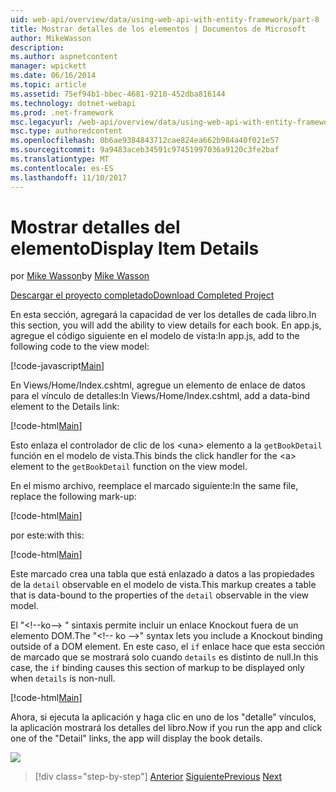 ```yaml
---
uid: web-api/overview/data/using-web-api-with-entity-framework/part-8
title: Mostrar detalles de los elementos | Documentos de Microsoft
author: MikeWasson
description: 
ms.author: aspnetcontent
manager: wpickett
ms.date: 06/16/2014
ms.topic: article
ms.assetid: 75ef94b1-bbec-4681-9210-452dba816144
ms.technology: dotnet-webapi
ms.prod: .net-framework
msc.legacyurl: /web-api/overview/data/using-web-api-with-entity-framework/part-8
msc.type: authoredcontent
ms.openlocfilehash: 0b6ae9384843712cae824ea662b984a40f021e57
ms.sourcegitcommit: 9a9483aceb34591c97451997036a9120c3fe2baf
ms.translationtype: MT
ms.contentlocale: es-ES
ms.lasthandoff: 11/10/2017
---
```

<a name="display-item-details"></a><span data-ttu-id="07ebd-102">Mostrar detalles del elemento</span><span class="sxs-lookup"><span data-stu-id="07ebd-102">Display Item Details</span></span>
====================
<span data-ttu-id="07ebd-103">por [Mike Wasson](https://github.com/MikeWasson)</span><span class="sxs-lookup"><span data-stu-id="07ebd-103">by [Mike Wasson](https://github.com/MikeWasson)</span></span>

[<span data-ttu-id="07ebd-104">Descargar el proyecto completado</span><span class="sxs-lookup"><span data-stu-id="07ebd-104">Download Completed Project</span></span>](https://github.com/MikeWasson/BookService)

<span data-ttu-id="07ebd-105">En esta sección, agregará la capacidad de ver los detalles de cada libro.</span><span class="sxs-lookup"><span data-stu-id="07ebd-105">In this section, you will add the ability to view details for each book.</span></span> <span data-ttu-id="07ebd-106">En app.js, agregue el código siguiente en el modelo de vista:</span><span class="sxs-lookup"><span data-stu-id="07ebd-106">In app.js, add to the following code to the view model:</span></span>

[!code-javascript[Main](part-8/samples/sample1.js)]

<span data-ttu-id="07ebd-107">En Views/Home/Index.cshtml, agregue un elemento de enlace de datos para el vínculo de detalles:</span><span class="sxs-lookup"><span data-stu-id="07ebd-107">In Views/Home/Index.cshtml, add a data-bind element to the Details link:</span></span>

[!code-html[Main](part-8/samples/sample2.html?highlight=5)]

<span data-ttu-id="07ebd-108">Esto enlaza el controlador de clic de los &lt;una&gt; elemento a la `getBookDetail` función en el modelo de vista.</span><span class="sxs-lookup"><span data-stu-id="07ebd-108">This binds the click handler for the &lt;a&gt; element to the `getBookDetail` function on the view model.</span></span>

<span data-ttu-id="07ebd-109">En el mismo archivo, reemplace el marcado siguiente:</span><span class="sxs-lookup"><span data-stu-id="07ebd-109">In the same file, replace the following mark-up:</span></span>

[!code-html[Main](part-8/samples/sample3.html)]

<span data-ttu-id="07ebd-110">por este:</span><span class="sxs-lookup"><span data-stu-id="07ebd-110">with this:</span></span>

[!code-html[Main](part-8/samples/sample4.html)]

<span data-ttu-id="07ebd-111">Este marcado crea una tabla que está enlazado a datos a las propiedades de la `detail` observable en el modelo de vista.</span><span class="sxs-lookup"><span data-stu-id="07ebd-111">This markup creates a table that is data-bound to the properties of the `detail` observable in the view model.</span></span>

<span data-ttu-id="07ebd-112">El "&lt;!--ko--&gt; &quot; sintaxis permite incluir un enlace Knockout fuera de un elemento DOM.</span><span class="sxs-lookup"><span data-stu-id="07ebd-112">The "&lt;!-- ko --&gt;&quot; syntax lets you include a Knockout binding outside of a DOM element.</span></span> <span data-ttu-id="07ebd-113">En este caso, el `if` enlace hace que esta sección de marcado que se mostrará solo cuando `details` es distinto de null.</span><span class="sxs-lookup"><span data-stu-id="07ebd-113">In this case, the `if` binding causes this section of markup to be displayed only when `details` is non-null.</span></span>

[!code-html[Main](part-8/samples/sample5.html)]

<span data-ttu-id="07ebd-114">Ahora, si ejecuta la aplicación y haga clic en uno de los &quot;detalle&quot; vínculos, la aplicación mostrará los detalles del libro.</span><span class="sxs-lookup"><span data-stu-id="07ebd-114">Now if you run the app and click one of the &quot;Detail&quot; links, the app will display the book details.</span></span>

[![](part-8/_static/image2.png)](part-8/_static/image1.png)

>[!div class="step-by-step"]
<span data-ttu-id="07ebd-115">[Anterior](part-7.md)
[Siguiente](part-9.md)</span><span class="sxs-lookup"><span data-stu-id="07ebd-115">[Previous](part-7.md)
[Next](part-9.md)</span></span>
